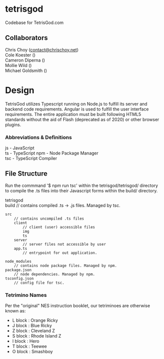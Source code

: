 # tetrisgod
Codebase for TetrisGod.com

## Collaborators  
Chris Choy (contact@chrischoy.net)  
Cole Koester ()  
Cameron Diperna ()  
Mollie Wild ()  
Michael Goldsmith ()  

# Design

TetrisGod utilizes Typescript running on Node.js to fulfill its server and backend code requirements. Angular is used to fulfill the user interface requirements. The entire application must be built following HTML5 standards without the aid of Flash (deprecated as of 2020) or other browser plugins.

### Abbreviations & Definitions

js - JavaScript     
ts - TypeScript
npm - Node Package Manager  
tsc - TypeScript Compiler

## File Structure

Run the commmand '$ npm run tsc' within the tetrisgod/tetrisgod/ directory to compile the .ts files into their Javascript forms within the build/ directory.

tetrisgod  
    build
        // contains compiled .ts -> .js files. Managed by tsc.  

    src
        // contains uncompiled .ts files    
        client
            // client (user) accessible files   
            img     
            ts  
        server      
            // server files not accessible by user  
        app.ts  
            // entrypoint for out application.      

    node_modules    
        // contains node package files. Managed by npm.
    package.json    
        // node dependencies. Managed by npm.       
    tsconfig.json       
        // config file for tsc.     


### Tetrimino Names

Per the "original" NES instruction booklet, our tetriminoes are otherwise known as:

- L block : Orange Ricky  
- J block : Blue Ricky
- Z block : Cleveland Z
- S block : Rhode Island Z
- I block : Hero
- T block : Teewee
- O block : Smashboy
